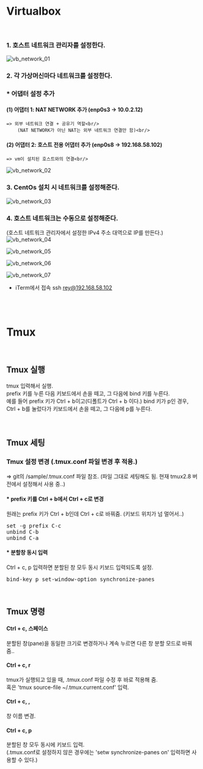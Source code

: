 # Virtualbox
<br/>

### 1. 호스트 네트워크 관리자를 설정한다.
![vb_network_01](./images/vb_network_01.png)<br/>

### 2. 각 가상머신마다 네트워크를 설정한다.
### * 어댑터 설정 추가<br/>
#### (1) 어댑터 1: NAT NETWORK 추가 (enp0s3 -> 10.0.2.12)<br/>
	=> 외부 네트워크 연결 + 공유기 역할<br/>
		(NAT NETWORK가 아닌 NAT는 외부 네트워크 연결만 함)<br/>
#### (2) 어댑터 2: 호스트 전용 어댑터 추가 (enp0s8 -> 192.168.58.102)<br/>
	=> vm이 설치된 호스트와의 연결<br/>

![vb_network_02](./images/vb_network_02.png)<br/>

### 3. CentOs 설치 시 네트워크를 설정해준다.
![vb_network_03](./images/vb_network_03.png)<br/>

### 4. 호스트 네트워크는 수동으로 설정해준다.
(호스트 네트워크 관리자에서 설정한 IPv4 주소 대역으로 IP를 만든다.)
![vb_network_04](./images/vb_network_04.png)<br/>


![vb_network_05](./images/vb_network_05.png)<br/>


![vb_network_06](./images/vb_network_06.png)<br/>



![vb_network_07](./images/vb_network_07.png)<br/>
* iTerm에서 접속
ssh rey@192.168.58.102
<br/><br/><br/><br/>

# Tmux
<br/>

## Tmux 실행
tmux 입력해서 실행.<br/>
prefix 키를 누른 다음 키보드에서 손을 떼고, 그 다음에 bind 키를 누른다.<br/>
예를 들어 prefix 키가 Ctrl + b이고(디폴트가 Ctrl + b 이다.) bind 키가 p인 경우,<br/>
Ctrl + b를 눌렀다가 키보드에서 손을 떼고, 그 다음에 p를 누른다.<br/>
<br/><br/>

## Tmux 세팅
### Tmux 설정 변경 (.tmux.conf 파일 변경 후 적용.)
=> git의 /sample/.tmux.conf 파일 참조. (파일 그대로 세팅해도 됨. 현재 tmux2.8 버전에서 설정해서 사용 중..) <br/>

#### * prefix 키를 Ctrl + b에서 Ctrl + c로 변경
원래는 prefix 키가 Ctrl + b인데 Ctrl + c로 바꿔줌. (키보드 위치가 넘 멀어서..)<br/>
<pre>
set -g prefix C-c
unbind C-b
unbind C-a
</pre>

#### * 분할창 동시 입력
Ctrl + c, p 입력하면 분할된 창 모두 동시 키보드 입력되도록 설정.
<pre>
bind-key p set-window-option synchronize-panes
</pre><br/>

## Tmux 명령

#### Ctrl + c, 스페이스
분할된 창(pane)을 동일한 크기로 변경하거나 계속 누르면 다른 창 분할 모드로 바꿔줌..<br/>

#### Ctrl + c, r
tmux가 실행되고 있을 때, .tmux.conf 파일 수정 후 바로 적용해 줌.<br/>
혹은 'tmux source-file ~/.tmux.current.conf' 입력.<br/>

#### Ctrl + c, ,
창 이름 변경.<br/>

#### Ctrl + c, p
분할된 창 모두 동시에 키보드 입력.<br/>
(.tmux.conf로 설정하지 않은 경우에는 'setw synchronize-panes on' 입력하면 사용할 수 있다.)<br/>

<br/>
